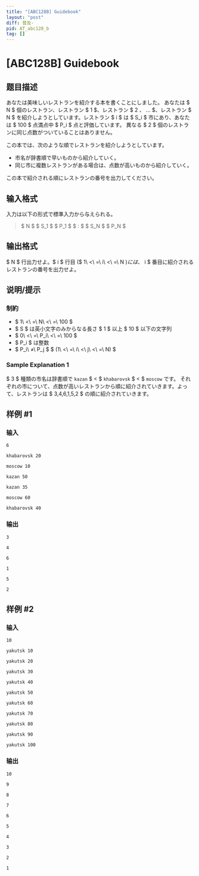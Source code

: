 ```yaml
---
title: "[ABC128B] Guidebook"
layout: "post"
diff: 普及-
pid: AT_abc128_b
tag: []
---
```


# [ABC128B] Guidebook

## 题目描述

[problemUrl]: https://atcoder.jp/contests/abc128/tasks/abc128_b

あなたは美味しいレストランを紹介する本を書くことにしました。 あなたは $ N $ 個のレストラン、レストラン $ 1 $、レストラン $ 2 $、$ … $、レストラン $ N $ を紹介しようとしています。レストラン $ i $ は $ S_i $ 市にあり、あなたは $ 100 $ 点満点中 $ P_i $ 点と評価しています。 異なる $ 2 $ 個のレストランに同じ点数がついていることはありません。

この本では、次のような順でレストランを紹介しようとしています。

- 市名が辞書順で早いものから紹介していく。
- 同じ市に複数レストランがある場合は、点数が高いものから紹介していく。

この本で紹介される順にレストランの番号を出力してください。

## 输入格式

入力は以下の形式で標準入力から与えられる。

> $ N $ $ S_1 $ $ P_1 $ $ : $ $ S_N $ $ P_N $

## 输出格式

$ N $ 行出力せよ。$ i $ 行目 ($ 1\ <\ =\ i\ <\ =\ N $) には、$ i $ 番目に紹介されるレストランの番号を出力せよ。

## 说明/提示

### 制約

- $ 1\ <\ =\ N\ <\ =\ 100 $
- $ S $ は英小文字のみからなる長さ $ 1 $ 以上 $ 10 $ 以下の文字列
- $ 0\ <\ =\ P_i\ <\ =\ 100 $
- $ P_i $ は整数
- $ P_i\ ≠\ P_j $ $ (1\ <\ =\ i\ <\ j\ <\ =\ N) $

### Sample Explanation 1

$ 3 $ 種類の市名は辞書順で `kazan` $ < $ `khabarovsk` $ < $ `moscow` です。 それぞれの市について、点数が高いレストランから順に紹介されていきます。よって、レストランは $ 3,4,6,1,5,2 $ の順に紹介されていきます。

## 样例 #1

### 输入

```
6
khabarovsk 20
moscow 10
kazan 50
kazan 35
moscow 60
khabarovsk 40
```

### 输出

```
3
4
6
1
5
2
```

## 样例 #2

### 输入

```
10
yakutsk 10
yakutsk 20
yakutsk 30
yakutsk 40
yakutsk 50
yakutsk 60
yakutsk 70
yakutsk 80
yakutsk 90
yakutsk 100
```

### 输出

```
10
9
8
7
6
5
4
3
2
1
```

